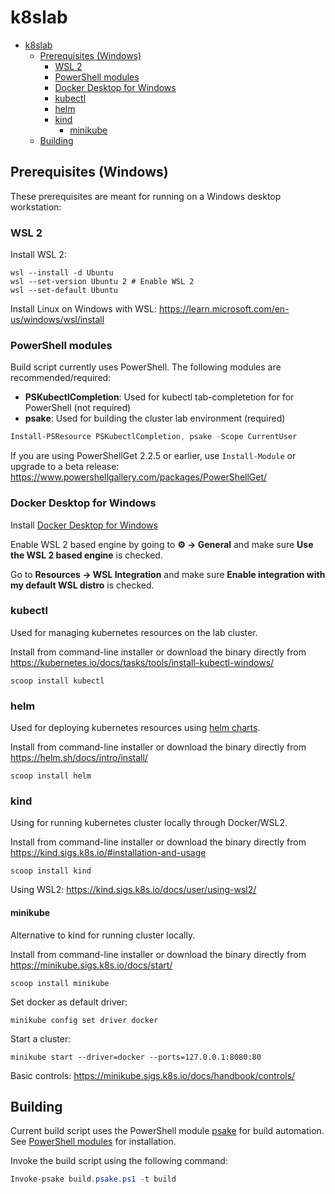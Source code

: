# k8slab

- [k8slab](#k8slab)
  - [Prerequisites (Windows)](#prerequisites-windows)
    - [WSL 2](#wsl-2)
    - [PowerShell modules](#powershell-modules)
    - [Docker Desktop for Windows](#docker-desktop-for-windows)
    - [kubectl](#kubectl)
    - [helm](#helm)
    - [kind](#kind)
      - [minikube](#minikube)
  - [Building](#building)

## Prerequisites (Windows)

These prerequisites are meant for running on a Windows desktop workstation:

### WSL 2

Install WSL 2:

```
wsl --install -d Ubuntu
wsl --set-version Ubuntu 2 # Enable WSL 2
wsl --set-default Ubuntu
```

Install Linux on Windows with WSL: https://learn.microsoft.com/en-us/windows/wsl/install

### PowerShell modules

Build script currently uses PowerShell. The following modules are recommended/required:

- **PSKubectlCompletion**: Used for kubectl tab-completetion for for PowerShell (not required)
- **psake**: Used for building the cluster lab environment (required)

```powershell
Install-PSResource PSKubectlCompletion, psake -Scope CurrentUser
```

If you are using PowerShellGet 2.2.5 or earlier, use `Install-Module` or upgrade to a beta release: https://www.powershellgallery.com/packages/PowerShellGet/


### Docker Desktop for Windows

Install [Docker Desktop for Windows](https://desktop.docker.com/win/main/amd64/Docker%20Desktop%20Installer.exe?utm_source=docker&utm_medium=webreferral&utm_campaign=dd-smartbutton&utm_location=header)

Enable WSL 2 based engine by going to **⚙️ -> General** and make sure **Use the WSL 2 based engine** is checked.

Go to **Resources -> WSL Integration** and make sure **Enable integration with my default WSL distro** is checked.

### kubectl

Used for managing kubernetes resources on the lab cluster.

Install from command-line installer or download the binary directly from https://kubernetes.io/docs/tasks/tools/install-kubectl-windows/

```
scoop install kubectl
```

### helm

Used for deploying kubernetes resources using [helm charts](https://helm.sh/docs/topics/charts/).

Install from command-line installer or download the binary directly from https://helm.sh/docs/intro/install/

```
scoop install helm
```

### kind

Using for running kubernetes cluster locally through Docker/WSL2.

Install from command-line installer or download the binary directly from https://kind.sigs.k8s.io/#installation-and-usage

```
scoop install kind
```

Using WSL2: https://kind.sigs.k8s.io/docs/user/using-wsl2/

#### minikube

Alternative to kind for running cluster locally.

Install from command-line installer or download the binary directly from https://minikube.sigs.k8s.io/docs/start/

```
scoop install minikube
```

Set docker as default driver:

```
minikube config set driver docker
```

Start a cluster:

```
minikube start --driver=docker --ports=127.0.0.1:8080:80
```

Basic controls: https://minikube.sigs.k8s.io/docs/handbook/controls/


## Building

Current build script uses the PowerShell module [psake](https://www.powershellgallery.com/packages/psake/) for build automation. See [PowerShell modules](#powershell-modules) for installation.

Invoke the build script using the following command:

```powershell
Invoke-psake build.psake.ps1 -t build
```
